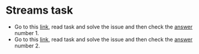 # Streams task
- Go to this [link](https://www.jdoodle.com/a/6OeI), read task and solve the issue and then check the [answer](./answer.md) number 1.
- Go to this [link](https://www.jdoodle.com/a/6PzO), read task and solve the issue and then check the [answer](./answer.md) number 2.